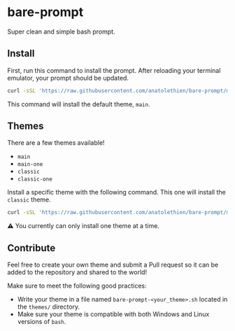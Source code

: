 # bare-prompt

Super clean and simple bash prompt.

## Install

First, run this command to install the prompt. After reloading your terminal emulator, your prompt should be updated.

```bash
curl -sSL 'https://raw.githubusercontent.com/anatolethien/bare-prompt/master/install.sh' | bash
```

This command will install the default theme, `main`.

## Themes

There are a few themes available!

- `main`
- `main-one`
- `classic`
- `classic-one`

Install a specific theme with the following command. This one will install the `classic` theme.

```bash
curl -sSL 'https://raw.githubusercontent.com/anatolethien/bare-prompt/master/install.sh' | bash -s classic
```

⚠ You currently can only install one theme at a time.

## Contribute

Feel free to create your own theme and submit a Pull request so it can be added to the repository and shared to the world!

Make sure to meet the following good practices:

- Write your theme in a file named `bare-prompt-<your_theme>.sh` located in the `themes/` directory.
- Make sure your theme is compatible with both Windows and Linux versions of `bash`.